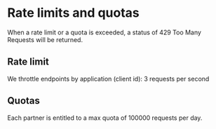 # Rate limits and quotas

When a rate limit or a quota is exceeded, a status of 429 Too Many Requests will be returned.

## Rate limit

We throttle endpoints by application (client id): 3 requests per second

## Quotas

Each partner is entitled to a max quota of 100000 requests per day.


